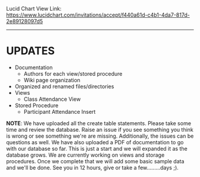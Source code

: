 Lucid Chart View Link: https://www.lucidchart.com/invitations/accept/f440a61d-c4b1-4da7-817d-2e89128097d5

---

UPDATES
=================================
- Documentation
  - Authors for each view/stored procedure
  - Wiki page organization
- Organized and renamed files/directories
- Views
    - Class Attendance View
- Stored Procedure
    - Participant Attendance Insert

**NOTE**: We have uploaded all the create table statements. Please take some time and review the database. Raise an issue if you see
something you think is wrong or see something we're are missing. Additionally, the issues can be questions as well.
We have also uploaded a PDF of documentation to go with our database so far. This is just a start and we will expanded it
as the database grows. We are currently working on views and storage procedures. Once we complete that we will add some
basic sample data and we'll be done. See you in 12 hours, give or take a few.........days ;).
